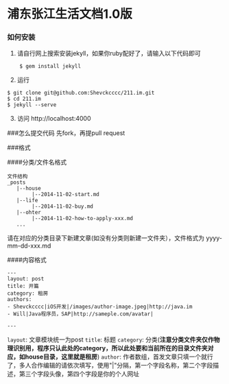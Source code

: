 # 浦东张江生活文档1.0版

### 如何安装

1. 请自行网上搜索安装jekyll，如果你ruby配好了，请输入以下代码即可
```
    $ gem install jekyll
```



2. 运行
```
$ git clone git@github.com:Shevckcccc/211.im.git
$ cd 211.im
$ jekyll --serve
```



3. 访问 http://localhost:4000

###怎么提交代码
先fork，再提pull request

###格式

####分类/文件名格式
```
文件结构
_posts
   |--house
   		|--2014-11-02-start.md
   |--life
   		|--2014-11-02-buy.md
   |--ohter
   		|--2014-11-02-how-to-apply-xxx.md
   ...

```
请在对应的分类目录下新建文章(如没有分类则新建一文件夹），文件格式为 yyyy-mm-dd-xxx.md

####内容格式
```
---
layout: post
title: 开篇
category: 租房
authors:
- Shevckcccc|iOS开发|/images/author-image.jpeg|http://java.im
- Will|Java程序员，SAP|http://sameple.com/avatar|

---
```
`layout`: 文章模块统一为post
`title`: 标题
`category`: 分类(**注意分类文件夹仅作物理识别用，程序只认此处的category，所以此处要和当前所在的目录文件夹对应，如house目录，这里就是租房**)
`author`: 作者数组，首发文章只填一个就行了，多人合作编辑的请依次填写，使用"|"分隔，第一个字段名称，第二个字段描述，第三个字段头像，第四个字段是你的个人网址







